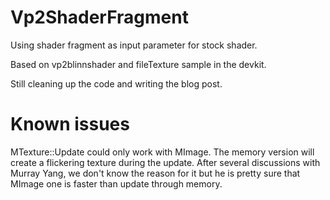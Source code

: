 # Vp2ShaderFragment

Using shader fragment as input parameter for stock shader.

Based on vp2blinnshader and fileTexture sample in the devkit.

Still cleaning up the code and writing the blog post.

# Known issues

MTexture::Update could only work with MImage. The memory version will create a flickering texture during the update. After several discussions with Murray Yang, we don't know the reason for it but he is pretty sure that MImage one is faster than update through memory.

